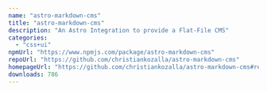 ```yaml
---
name: "astro-markdown-cms"
title: "astro-markdown-cms"
description: "An Astro Integration to provide a Flat-File CMS"
categories:
  - "css+ui"
npmUrl: "https://www.npmjs.com/package/astro-markdown-cms"
repoUrl: "https://github.com/christiankozalla/astro-markdown-cms"
homepageUrl: "https://github.com/christiankozalla/astro-markdown-cms#readme"
downloads: 786
---
```

